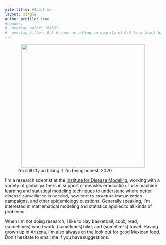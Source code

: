 ```yaml
---
site.title: #About me
layout: single
author_profile: true
#header:
#  overlay_color: "#333"
#  overlay_filter: 0.5 # same as adding an opacity of 0.5 to a black background
---
```

<figure>
<center> <img src="/assets/images/niket_3.jpg" width="400px" /> </center>
<figcaption>I'm still iffy on hiking if I'm being honest, 2020</figcaption>
</figure>

I'm a research scientist at the <a href="http://idmod.org">Institute for Disease Modeling</a>, working with a variety of global partners in support of measles eradication. I use machine learning and statistical modeling techniques to understand where better disease surveillance is needed, how best to structure immunization campaigns, and other epidemiology questions. Generally speaking, I'm interested in mathematical modeling and statistics applied to all kinds of problems.

When I'm not doing research, I like to play basketball, cook, read, (sometimes) wood work, (sometimes) hike, and (sometimes) travel. Having grown up in Arizona, I'm also always on the look out for good Mexican food. Don't hesitate to email me if you have suggestions. 


